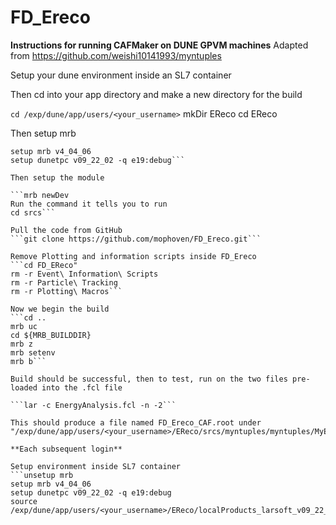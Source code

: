 # FD_Ereco
**Instructions for running CAFMaker on DUNE GPVM machines**
Adapted from https://github.com/weishi10141993/myntuples

Setup your dune environment inside an SL7 container

Then cd into your app directory and make a new directory for the build

```cd /exp/dune/app/users/<your_username>```
mkDir EReco
cd EReco

Then setup mrb

```unsetup mrb
setup mrb v4_04_06
setup dunetpc v09_22_02 -q e19:debug```

Then setup the module

```mrb newDev
Run the command it tells you to run
cd srcs```

Pull the code from GitHub
```git clone https://github.com/mophoven/FD_Ereco.git```

Remove Plotting and information scripts inside FD_Ereco
```cd FD_EReco"
rm -r Event\ Information\ Scripts
rm -r Particle\ Tracking
rm -r Plotting\ Macros```

Now we begin the build
```cd ..
mrb uc
cd ${MRB_BUILDDIR}
mrb z
mrb setenv
mrb b```

Build should be successful, then to test, run on the two files pre-loaded into the .fcl file

```lar -c EnergyAnalysis.fcl -n -2```

This should produce a file named FD_Ereco_CAF.root under "/exp/dune/app/users/<your_username>/EReco/srcs/myntuples/myntuples/MyEnergyAnalysis"

**Each subsequent login**

Setup environment inside SL7 container
```unsetup mrb
setup mrb v4_04_06
setup dunetpc v09_22_02 -q e19:debug
source /exp/dune/app/users/<your_username>/EReco/localProducts_larsoft_v09_22_02_debug_e19/setup```


